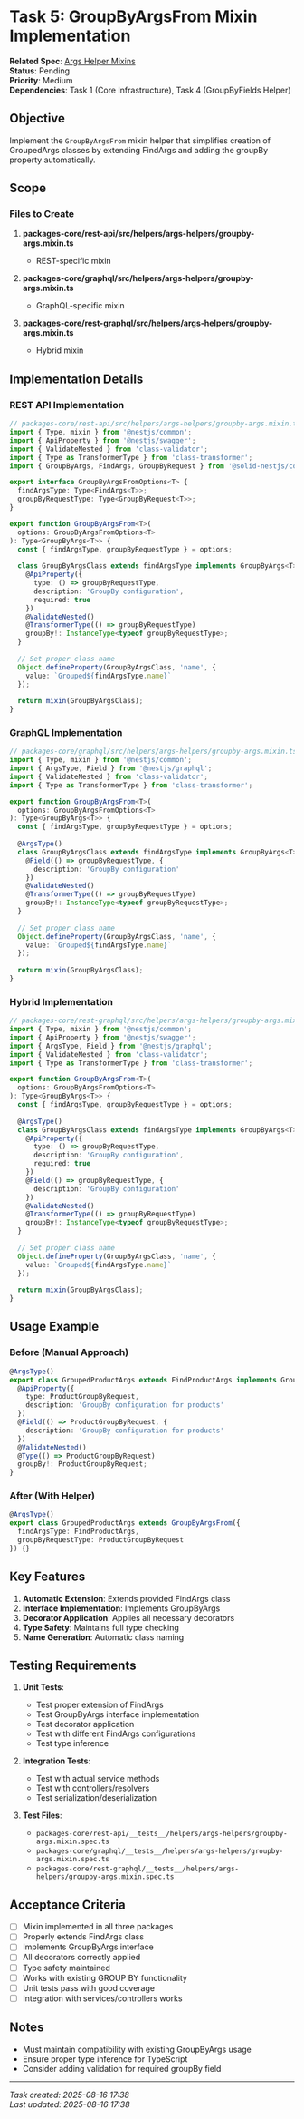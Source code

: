# Task 5: GroupByArgsFrom Mixin Implementation

**Related Spec**: [Args Helper Mixins](../../specs/202508161706%20-%20args_helper_mixins.md)  
**Status**: Pending  
**Priority**: Medium  
**Dependencies**: Task 1 (Core Infrastructure), Task 4 (GroupByFields Helper)

## Objective

Implement the `GroupByArgsFrom` mixin helper that simplifies creation of GroupedArgs classes by extending FindArgs and adding the groupBy property automatically.

## Scope

### Files to Create

1. **packages-core/rest-api/src/helpers/args-helpers/groupby-args.mixin.ts**
   - REST-specific mixin

2. **packages-core/graphql/src/helpers/args-helpers/groupby-args.mixin.ts**
   - GraphQL-specific mixin

3. **packages-core/rest-graphql/src/helpers/args-helpers/groupby-args.mixin.ts**
   - Hybrid mixin

## Implementation Details

### REST API Implementation

```typescript
// packages-core/rest-api/src/helpers/args-helpers/groupby-args.mixin.ts
import { Type, mixin } from '@nestjs/common';
import { ApiProperty } from '@nestjs/swagger';
import { ValidateNested } from 'class-validator';
import { Type as TransformerType } from 'class-transformer';
import { GroupByArgs, FindArgs, GroupByRequest } from '@solid-nestjs/common';

export interface GroupByArgsFromOptions<T> {
  findArgsType: Type<FindArgs<T>>;
  groupByRequestType: Type<GroupByRequest<T>>;
}

export function GroupByArgsFrom<T>(
  options: GroupByArgsFromOptions<T>
): Type<GroupByArgs<T>> {
  const { findArgsType, groupByRequestType } = options;
  
  class GroupByArgsClass extends findArgsType implements GroupByArgs<T> {
    @ApiProperty({
      type: () => groupByRequestType,
      description: 'GroupBy configuration',
      required: true
    })
    @ValidateNested()
    @TransformerType(() => groupByRequestType)
    groupBy!: InstanceType<typeof groupByRequestType>;
  }
  
  // Set proper class name
  Object.defineProperty(GroupByArgsClass, 'name', {
    value: `Grouped${findArgsType.name}`
  });
  
  return mixin(GroupByArgsClass);
}
```

### GraphQL Implementation

```typescript
// packages-core/graphql/src/helpers/args-helpers/groupby-args.mixin.ts
import { Type, mixin } from '@nestjs/common';
import { ArgsType, Field } from '@nestjs/graphql';
import { ValidateNested } from 'class-validator';
import { Type as TransformerType } from 'class-transformer';

export function GroupByArgsFrom<T>(
  options: GroupByArgsFromOptions<T>
): Type<GroupByArgs<T>> {
  const { findArgsType, groupByRequestType } = options;
  
  @ArgsType()
  class GroupByArgsClass extends findArgsType implements GroupByArgs<T> {
    @Field(() => groupByRequestType, {
      description: 'GroupBy configuration'
    })
    @ValidateNested()
    @TransformerType(() => groupByRequestType)
    groupBy!: InstanceType<typeof groupByRequestType>;
  }
  
  // Set proper class name
  Object.defineProperty(GroupByArgsClass, 'name', {
    value: `Grouped${findArgsType.name}`
  });
  
  return mixin(GroupByArgsClass);
}
```

### Hybrid Implementation

```typescript
// packages-core/rest-graphql/src/helpers/args-helpers/groupby-args.mixin.ts
import { Type, mixin } from '@nestjs/common';
import { ApiProperty } from '@nestjs/swagger';
import { ArgsType, Field } from '@nestjs/graphql';
import { ValidateNested } from 'class-validator';
import { Type as TransformerType } from 'class-transformer';

export function GroupByArgsFrom<T>(
  options: GroupByArgsFromOptions<T>
): Type<GroupByArgs<T>> {
  const { findArgsType, groupByRequestType } = options;
  
  @ArgsType()
  class GroupByArgsClass extends findArgsType implements GroupByArgs<T> {
    @ApiProperty({
      type: () => groupByRequestType,
      description: 'GroupBy configuration',
      required: true
    })
    @Field(() => groupByRequestType, {
      description: 'GroupBy configuration'
    })
    @ValidateNested()
    @TransformerType(() => groupByRequestType)
    groupBy!: InstanceType<typeof groupByRequestType>;
  }
  
  // Set proper class name
  Object.defineProperty(GroupByArgsClass, 'name', {
    value: `Grouped${findArgsType.name}`
  });
  
  return mixin(GroupByArgsClass);
}
```

## Usage Example

### Before (Manual Approach)

```typescript
@ArgsType()
export class GroupedProductArgs extends FindProductArgs implements GroupByArgs<Product> {
  @ApiProperty({
    type: ProductGroupByRequest,
    description: 'GroupBy configuration for products'
  })
  @Field(() => ProductGroupByRequest, {
    description: 'GroupBy configuration for products'
  })
  @ValidateNested()
  @Type(() => ProductGroupByRequest)
  groupBy!: ProductGroupByRequest;
}
```

### After (With Helper)

```typescript
@ArgsType()
export class GroupedProductArgs extends GroupByArgsFrom({
  findArgsType: FindProductArgs,
  groupByRequestType: ProductGroupByRequest
}) {}
```

## Key Features

1. **Automatic Extension**: Extends provided FindArgs class
2. **Interface Implementation**: Implements GroupByArgs<T>
3. **Decorator Application**: Applies all necessary decorators
4. **Type Safety**: Maintains full type checking
5. **Name Generation**: Automatic class naming

## Testing Requirements

1. **Unit Tests**:
   - Test proper extension of FindArgs
   - Test GroupByArgs interface implementation
   - Test decorator application
   - Test with different FindArgs configurations
   - Test type inference

2. **Integration Tests**:
   - Test with actual service methods
   - Test with controllers/resolvers
   - Test serialization/deserialization

3. **Test Files**:
   - `packages-core/rest-api/__tests__/helpers/args-helpers/groupby-args.mixin.spec.ts`
   - `packages-core/graphql/__tests__/helpers/args-helpers/groupby-args.mixin.spec.ts`
   - `packages-core/rest-graphql/__tests__/helpers/args-helpers/groupby-args.mixin.spec.ts`

## Acceptance Criteria

- [ ] Mixin implemented in all three packages
- [ ] Properly extends FindArgs class
- [ ] Implements GroupByArgs interface
- [ ] All decorators correctly applied
- [ ] Type safety maintained
- [ ] Works with existing GROUP BY functionality
- [ ] Unit tests pass with good coverage
- [ ] Integration with services/controllers works

## Notes

- Must maintain compatibility with existing GroupByArgs usage
- Ensure proper type inference for TypeScript
- Consider adding validation for required groupBy field

---
*Task created: 2025-08-16 17:38*  
*Last updated: 2025-08-16 17:38*